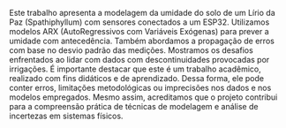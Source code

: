 Este trabalho apresenta a modelagem da umidade do solo de um Lírio da Paz (Spathiphyllum) com sensores conectados a um ESP32. Utilizamos modelos ARX (AutoRegressivos com Variáveis Exógenas) para prever a umidade com antecedência. Também abordamos a propagação de erros com base no desvio padrão das medições. Mostramos os desafios enfrentados ao lidar com dados com descontinuidades provocadas por irrigações.
É importante destacar que este é um trabalho acadêmico, realizado com fins didáticos e de aprendizado. Dessa forma, ele pode conter erros, limitações metodológicas ou imprecisões nos dados e nos modelos empregados. Mesmo assim, acreditamos que o projeto contribui para a compreensão prática de técnicas de modelagem e análise de incertezas em sistemas físicos.
